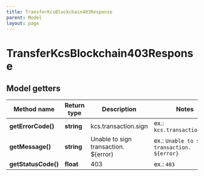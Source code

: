 ```yaml
---
title: TransferKcsBlockchain403Response
parent: Model
layout: page
---
```


# TransferKcsBlockchain403Response

## Model getters

Method name | Return type | Description | Notes
------------ | ------------- | ------------- | -------------
**getErrorCode()** | **string** | kcs.transaction.sign | ex.: `kcs.transaction.sign`
**getMessage()** | **string** | Unable to sign transaction. ${error} | ex.: `Unable to sign transaction. ${error}`
**getStatusCode()** | **float** | 403 | ex.: `403`

